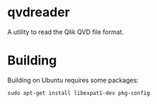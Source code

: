 # qvdreader
A utility to read the Qlik QVD file format.

# Building
Building on Ubuntu requires some packages:

```
sudo apt-get install libexpat1-dev pkg-config
```



